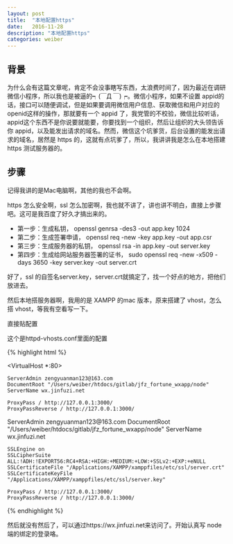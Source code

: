 ```yaml
---
layout: post
title:  "本地配置https"
date:   2016-11-28
description: "本地配置https"
categories: weiber
---
```


## 背景

为什么会有这篇文章呢，肯定不会没事瞎写东西，太浪费时间了，因为最近在调研微信小程序，所以我也是被逼的┑(￣Д ￣)┍。微信小程序，如果不设置 appid的话，接口可以随便调试，但是如果要调用微信用户信息、获取微信和用户对应的 openid这样的操作，那就要有一个 appid 了，我党管的不校验，微信比较听话，appid这个东西不是你说要就能要，你要找到一个组织，然后让组织的大头领告诉你 appid，以及能发出请求的域名。然而，微信这个坑爹货，后台设置的能发出请求的域名，居然是 https 的，这就有点坑爹了，所以，我讲讲我是怎么在本地搭建 https 测试服务器的。

## 步骤

记得我讲的是Mac电脑啊，其他的我也不会啊。

https 怎么安全啊，ssl 怎么加密啊，我也就不讲了，讲也讲不明白，直接上步骤吧。这可是我百度了好久才搞出来的。

* 第一步：生成私钥， openssl genrsa -des3 -out app.key 1024
* 第二步：生成签署申请， openssl req -new -key app.key -out app.csr
* 第三步：生成服务器的私钥， openssl rsa -in app.key -out server.key
* 第四步：生成给网站服务器签署的证书， sudo openssl req -new -x509 -days 3650 -key server.key -out server.crt

好了，ssl 的自签名server.key，server.crt就搞定了，找一个好点的地方，把他们放进去。

然后本地搭服务器啊，我用的是 XAMPP 的mac 版本，原来搭建了 vhost，怎么搭 vhost，等我有空看写一下。

直接贴配置

这个是httpd-vhosts.conf里面的配置

{% highlight  html %}

<VirtualHost *:80>

    ServerAdmin zengyuanman123@163.com
    DocumentRoot "/Users/weiber/htdocs/gitlab/jfz_fortune_wxapp/node"
    ServerName wx.jinfuzi.net
    
    ProxyPass / http://127.0.0.1:3000/
    ProxyPassReverse / http://127.0.0.1:3000/
</VirtualHost>
<VirtualHost *:443>
    ServerAdmin zengyuanman123@163.com
    DocumentRoot "/Users/weiber/htdocs/gitlab/jfz_fortune_wxapp/node"
    ServerName wx.jinfuzi.net
    
    SSLEngine on
    SSLCipherSuite ALL:!ADH:!EXPORT56:RC4+RSA:+HIGH:+MEDIUM:+LOW:+SSLv2:+EXP:+eNULL
    SSLCertificateFile "/Applications/XAMPP/xamppfiles/etc/ssl/server.crt"
    SSLCertificateKeyFile "/Applications/XAMPP/xamppfiles/etc/ssl/server.key"
    
    ProxyPass / http://127.0.0.1:3000/
    ProxyPassReverse / http://127.0.0.1:3000/
</VirtualHost>

{% endhighlight %}

然后就没有然后了，可以通过https://wx.jinfuzi.net来访问了。开始认真写 node端的绑定的登录咯。